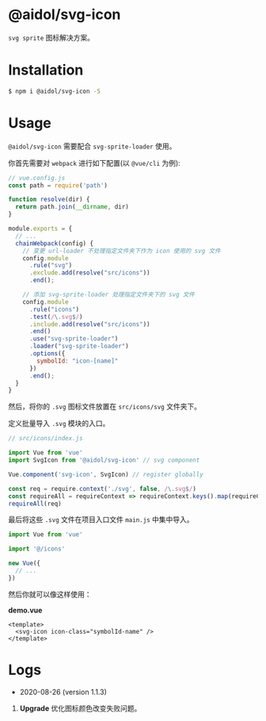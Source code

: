 # @aidol/svg-icon

`svg sprite` 图标解决方案。

# Installation

``` bash
$ npm i @aidol/svg-icon -S
```

# Usage

`@aidol/svg-icon` 需要配合 `svg-sprite-loader` 使用。

你首先需要对 `webpack` 进行如下配置(以 `@vue/cli` 为例):

``` js
// vue.config.js
const path = require('path')

function resolve(dir) {
  return path.join(__dirname, dir)
}

module.exports = {
  // ...
  chainWebpack(config) {
    // 变更 url-loader 不处理指定文件夹下作为 icon 使用的 svg 文件
    config.module
      .rule("svg")
      .exclude.add(resolve("src/icons"))
      .end();

    // 添加 svg-sprite-loader 处理指定文件夹下的 svg 文件
    config.module
      .rule("icons")
      .test(/\.svg$/)
      .include.add(resolve("src/icons"))
      .end()
      .use("svg-sprite-loader")
      .loader("svg-sprite-loader")
      .options({
        symbolId: "icon-[name]"
      })
      .end();
  }
}
```

然后，将你的 `.svg` 图标文件放置在 `src/icons/svg` 文件夹下。

定义批量导入 `.svg` 模块的入口。

``` js
// src/icons/index.js

import Vue from 'vue'
import SvgIcon from '@aidol/svg-icon' // svg component

Vue.component('svg-icon', SvgIcon) // register globally

const req = require.context('./svg', false, /\.svg$/)
const requireAll = requireContext => requireContext.keys().map(requireContext)
requireAll(req)
```

最后将这些 `.svg` 文件在项目入口文件 `main.js` 中集中导入。

``` js
import Vue from 'vue'

import '@/icons'

new Vue({
  // ...
})
```

然后你就可以像这样使用：

**demo.vue**
``` vue
<template>
  <svg-icon icon-class="symbolId-name" />
</template>
```

# Logs

- 2020-08-26 (version 1.1.3)

1. **Upgrade** 优化图标颜色改变失败问题。